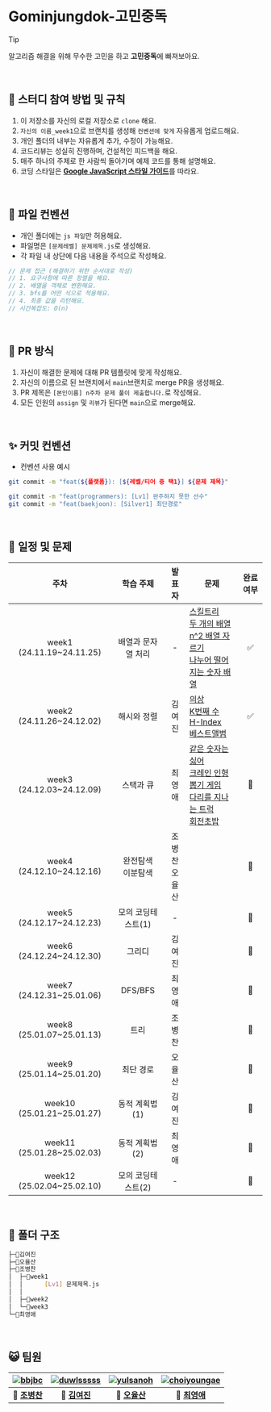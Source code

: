 # Gominjungdok-고민중독

> [!TIP]
> 알고리즘 해결을 위해 무수한 고민을 하고 **고민중독**에 빠져보아요.

&nbsp;

## 📣 스터디 참여 방법 및 규칙

1. 이 저장소를 자신의 로컬 저장소로 `clone` 해요.
2. `자신의 이름_week1`으로 브랜치를 생성해 `컨벤션에 맞게` 자유롭게 업로드해요.
3. 개인 폴더의 내부는 자유롭게 추가, 수정이 가능해요.
4. 코드리뷰는 성실히 진행하며, 건설적인 피드백을 해요.
5. 매주 하나의 주제로 한 사람씩 돌아가며 예제 코드를 통해 설명해요.
6. 코딩 스타일은 [**Google JavaScript 스타일 가이드**](https://steemit.com/wdev/@wonsama/javascript)를 따라요.

&nbsp;

## 📁 파일 컨벤션

- 개인 폴더에는 `js 파일`만 허용해요.
- 파일명은 `[문제레벨] 문제제목.js`로 생성해요.
- 각 파일 내 상단에 다음 내용을 주석으로 작성해요.

```js
// 문제 접근 (해결하기 위한 순서대로 작성)
// 1. 요구사항에 따른 정렬을 해요.
// 2. 배열을 객체로 변환해요.
// 3. bfs를 어떤 식으로 적용해요.
// 4. 최종 값을 리턴해요.
// 시간복잡도: O(n)
```

&nbsp;

## 📆 PR 방식

1. 자신이 해결한 문제에 대해 PR 템플릿에 맞게 작성해요.
2. 자신의 이름으로 된 브랜치에서 `main`브랜치로 merge PR을 생성해요.
3. PR 제목은 `[본인이름] n주차 문제 풀이 제출합니다.`로 작성해요.
4. 모든 인원의 `assign` 및 `리뷰`가 된다면 `main`으로 merge해요.

&nbsp;

## ✨ 커밋 컨벤션

- 컨벤션 사용 예시

```bash
git commit -m "feat(${플랫폼}): [${레벨/티어 중 택1}] ${문제 제목}"

git commit -m "feat(programmers): [Lv1] 완주하지 못한 선수"
git commit -m "feat(baekjoon): [Silver1] 최단경로"
```

&nbsp;

## 📑 일정 및 문제

|            주차            |        학습 주제         |        발표자        | 문제                                                                                                                                                                                                                                                                                                                                     | 완료 여부 |
| :------------------------: | :----------------------: | :------------------: | ---------------------------------------------------------------------------------------------------------------------------------------------------------------------------------------------------------------------------------------------------------------------------------------------------------------------------------------- | :-------: |
| week1 (24.11.19~24.11.25)  |    배열과 문자열 처리    |          -           | [스킬트리](https://school.programmers.co.kr/learn/courses/30/lessons/49993) <br /> [두 개의 배열](https://www.acmicpc.net/problem/17124) <br /> [n^2 배열 자르기](https://school.programmers.co.kr/learn/courses/30/lessons/87390) <br /> [나누어 떨어지는 숫자 배열](https://school.programmers.co.kr/learn/courses/30/lessons/12910)   |    ✅     |
| week2 (24.11.26~24.12.02)  |       해시와 정렬        |        김여진        | [의상](https://school.programmers.co.kr/learn/courses/30/lessons/42578) <br /> [K번째 수](https://school.programmers.co.kr/learn/courses/30/lessons/42748) <br /> [H-Index](https://school.programmers.co.kr/learn/courses/30/lessons/42747) <br /> [베스트앨범](https://school.programmers.co.kr/learn/courses/30/lessons/42579)        |    ✅     |
| week3 (24.12.03~24.12.09)  |        스택과 큐         |        최영애        | [같은 숫자는 싫어](https://school.programmers.co.kr/learn/courses/30/lessons/12906) <br /> [크레인 인형뽑기 게임](https://school.programmers.co.kr/learn/courses/30/lessons/64061) <br /> [다리를 지나는 트럭](https://school.programmers.co.kr/learn/courses/30/lessons/42583) <br /> [회전초밥](https://www.acmicpc.net/problem/28107) |    🔲     |
| week4 (24.12.10~24.12.16)  | 완전탐색 <br /> 이분탐색 | 조병찬 <br /> 오율산 |                                                                                                                                                                                                                                                                                                                                          |    🔲     |
| week5 (24.12.17~24.12.23)  |    모의 코딩테스트(1)    |          -           |                                                                                                                                                                                                                                                                                                                                          |    🔲     |
| week6 (24.12.24~24.12.30)  |          그리디          |        김여진        |                                                                                                                                                                                                                                                                                                                                          |    🔲     |
| week7 (24.12.31~25.01.06)  |         DFS/BFS          |        최영애        |                                                                                                                                                                                                                                                                                                                                          |    🔲     |
| week8 (25.01.07~25.01.13)  |           트리           |        조병찬        |                                                                                                                                                                                                                                                                                                                                          |    🔲     |
| week9 (25.01.14~25.01.20)  |        최단 경로         |        오율산        |                                                                                                                                                                                                                                                                                                                                          |    🔲     |
| week10 (25.01.21~25.01.27) |      동적 계획법(1)      |        김여진        |                                                                                                                                                                                                                                                                                                                                          |    🔲     |
| week11 (25.01.28~25.02.03) |      동적 계획법(2)      |        최영애        |                                                                                                                                                                                                                                                                                                                                          |    🔲     |
| week12 (25.02.04~25.02.10) |    모의 코딩테스트(2)    |          -           |                                                                                                                                                                                                                                                                                                                                          |    🔲     |

&nbsp;

## 📂 폴더 구조

```bash
├─📂김여진
├─📂오율산
├─📂조병찬
│  ├─📁week1
│  │      [Lv1] 문제제목.js
│  │
│  ├─📁week2
│  └─📁week3
└─📂최영애
```

&nbsp;

## 😺 팀원

| [![bbjbc](https://avatars.githubusercontent.com/u/102457140?v=4)](https://github.com/bbjbc) | [![duwlsssss](https://avatars.githubusercontent.com/u/92291790?v=4)](https://github.com/duwlsssss) | [![yulsanoh](https://avatars.githubusercontent.com/u/156407033?v=4)](https://github.com/yulsanoh) | [![choiyoungae](https://avatars.githubusercontent.com/u/109134495?v=4)](http://github.com/choiyoungae) |
| :-----------------------------------------------------------------------------------------: | :------------------------------------------------------------------------------------------------: | :-----------------------------------------------------------------------------------------------: | :----------------------------------------------------------------------------------------------------: |
|                          **👑 [조병찬](https://github.com/bbjbc)**                          |                           **💎 [김여진](https://github.com/duwlsssss)**                            |                           **💎 [오율산](https://github.com/yulsanoh)**                            |                             **💎 [최영애](http://github.com/choiyoungae)**                             |
